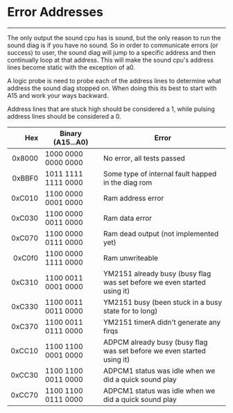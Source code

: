 # Error Addresses
---
The only output the sound cpu has is sound, but the only reason to run the sound
diag is if you have no sound.  So in order to communicate errors (or success) to
user, the sound diag will jump to a specific address and then continually loop
at that address.  This will make the sound cpu's address lines become static
with the exception of a0.

A logic probe is need to probe each of the address lines to determine what
address the sound diag stopped on.  When doing this its best to start with A15
and work your ways backward.

Address lines that are stuck high should be considered a 1, while pulsing
address lines should be considered a 0.

|   Hex  |   Binary (A15...A0) | Error |
|-------:|---------------------|-------|
| 0x8000 | 1000 0000 0000 0000 | No error, all tests passed |
| 0xBBF0 | 1011 1111 1111 0000 | Some type of internal fault happed in the diag rom |
| 0xC010 | 1100 0000 0001 0000 | Ram address error |
| 0xC030 | 1100 0000 0011 0000 | Ram data error |
| 0xC070 | 1100 0000 0111 0000 | Ram dead output (not implemented yet) |
| 0xC0f0 | 1100 0000 1111 0000 | Ram unwriteable |
| 0xC310 | 1100 0011 0001 0000 | YM2151 already busy (busy flag was set before we even started using it) |
| 0xC330 | 1100 0011 0011 0000 | YM2151 busy (been stuck in a busy state for to long) |
| 0xC370 | 1100 0011 0111 0000 | YM2151 timerA didn't generate any firqs |
| 0xCC10 | 1100 1100 0001 0000 | ADPCM already busy (busy flag was set before we even started using it) |
| 0xCC30 | 1100 1100 0011 0000 | ADPCM1 status was idle when we did a quick sound play |
| 0xCC70 | 1100 1100 0111 0000 | ADPCM1 status was idle when we did a quick sound play |

